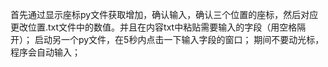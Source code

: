 首先通过显示座标py文件获取增加，确认输入，确认三个位置的座标，然后对应更改位置.txt文件中的数值。并且在内容txt中粘贴需要输入的字段（用空格隔开）；
启动另一个py文件，在5秒内点击一下输入字段的窗口；
期间不要动光标，程序会自动输入；
